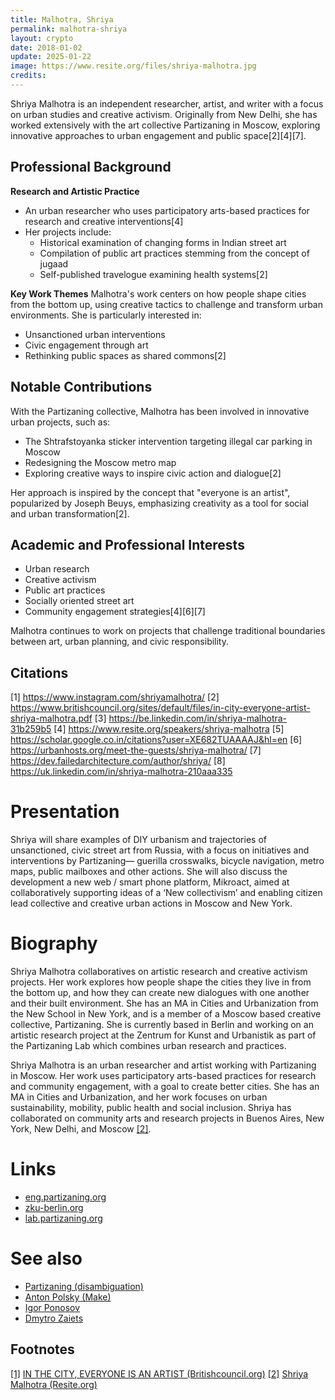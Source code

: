 ```yaml
---
title: Malhotra, Shriya
permalink: malhotra-shriya
layout: crypto
date: 2018-01-02
update: 2025-01-22
image: https://www.resite.org/files/shriya-malhotra.jpg
credits:
---
```


Shriya Malhotra is an independent researcher, artist, and writer with a focus on urban studies and creative activism. Originally from New Delhi, she has worked extensively with the art collective Partizaning in Moscow, exploring innovative approaches to urban engagement and public space[2][4][7].

## Professional Background

**Research and Artistic Practice**
- An urban researcher who uses participatory arts-based practices for research and creative interventions[4]
- Her projects include:
  - Historical examination of changing forms in Indian street art
  - Compilation of public art practices stemming from the concept of jugaad
  - Self-published travelogue examining health systems[2]

**Key Work Themes**
Malhotra's work centers on how people shape cities from the bottom up, using creative tactics to challenge and transform urban environments. She is particularly interested in:
- Unsanctioned urban interventions
- Civic engagement through art
- Rethinking public spaces as shared commons[2]

## Notable Contributions

With the Partizaning collective, Malhotra has been involved in innovative urban projects, such as:
- The Shtrafstoyanka sticker intervention targeting illegal car parking in Moscow
- Redesigning the Moscow metro map
- Exploring creative ways to inspire civic action and dialogue[2]

Her approach is inspired by the concept that "everyone is an artist", popularized by Joseph Beuys, emphasizing creativity as a tool for social and urban transformation[2].

## Academic and Professional Interests

- Urban research
- Creative activism
- Public art practices
- Socially oriented street art
- Community engagement strategies[4][6][7]

Malhotra continues to work on projects that challenge traditional boundaries between art, urban planning, and civic responsibility.

## Citations

[1] https://www.instagram.com/shriyamalhotra/
[2] https://www.britishcouncil.org/sites/default/files/in-city-everyone-artist-shriya-malhotra.pdf
[3] https://be.linkedin.com/in/shriya-malhotra-31b259b5
[4] https://www.resite.org/speakers/shriya-malhotra
[5] https://scholar.google.co.in/citations?user=XE682TUAAAAJ&hl=en
[6] https://urbanhosts.org/meet-the-guests/shriya-malhotra/
[7] https://dev.failedarchitecture.com/author/shriya/
[8] https://uk.linkedin.com/in/shriya-malhotra-210aaa335

# Presentation

Shriya will share examples of DIY urbanism and trajectories of unsanctioned, civic street art from Russia, with a focus on initiatives and interventions by Partizaning— guerilla crosswalks, bicycle navigation, metro maps, public mailboxes and other actions. She will also discuss the development a new web / smart phone platform, Mikroact, aimed at collaboratively supporting ideas of a ‘New collectivism’ and enabling citizen lead collective and creative urban actions in Moscow and New York.

# Biography

Shriya Malhotra collaboratives on artistic research and creative activism projects. Her work explores how people shape the cities they live in from the bottom up, and how they can create new dialogues with one another and their built environment. She has an MA in Cities and Urbanization from the New School in New York, and is a member of a Moscow based creative collective, Partizaning. She is currently based in Berlin and working on an artistic research project at the Zentrum for Kunst and Urbanistik as part of the Partizaning Lab which combines urban research and practices.


Shriya Malhotra is an urban researcher and artist working with Partizaning in Moscow. Her work uses participatory arts-based practices for research and community engagement, with a goal to create better cities. She has an MA in Cities and Urbanization, and her work focuses on urban sustainability, mobility, public health and social inclusion. Shriya has collaborated on community arts and research projects in Buenos Aires, New York, New Delhi, and Moscow <span id="a2">[\[2\]](#f2)</span>.

# Links

+ [eng.partizaning.org](eng.partizaning.org)
+ [zku-berlin.org](zku-berlin.org)
+ [lab.partizaning.org](lab.partizaning.org)

# See also

+ [Partizaning (disambiguation)](partizaning-disambiguation)
+ [Anton Polsky (Make)](polsky-anton-make)
+ [Igor Ponosov](ponosov-igor)
+ [Dmytro Zaiets](zaiets-dmytro)

## Footnotes

[[1]](#a1) <span id="f1"></span> [IN THE CITY, EVERYONE IS AN ARTIST (Britishcouncil.org)](https://www.britishcouncil.org/sites/default/files/shriyamalhotra_a4_digital_highres.pdf)
[[2]](#a2) <span id="f2"></span> [Shriya Malhotra (Resite.org)](https://www.resite.org/speakers/shriya-malhotra)
